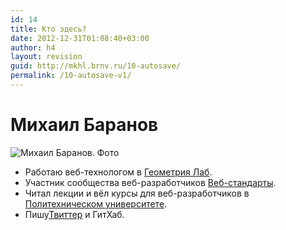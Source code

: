```yaml
---
id: 14
title: Кто здесь?
date: 2012-12-31T01:08:40+03:00
author: h4
layout: revision
guid: http://mkhl.brnv.ru/10-autosave/
permalink: /10-autosave-v1/
---
```

# Михаил Баранов

![Михаил Баранов. Фото](http://mkhl.brnv.ru/wp-content/uploads/2009/06/h4-tn-01-sml.png) 

  * Работаю веб-технологом в [Геометрия Лаб](http://geometria-lab.net/).
  * Участник сообщества веб-разработчиков [Веб-стандарты](http://web-standards.ru/).
  * Читал лекции и вёл курсы для веб-разработчиков в [Политехническом университете](http://www.avalon.ru/).
  * Пишу[Твиттер](https://twitter.com/_h4_) и ГитХаб.